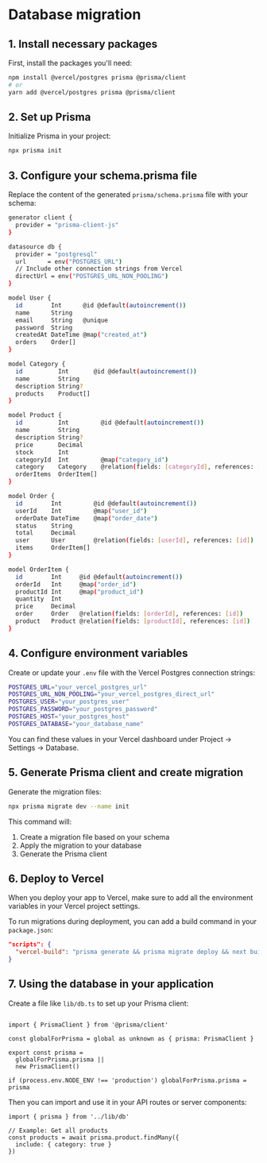 # Database migration

## 1. Install necessary packages

First, install the packages you'll need:

```bash
npm install @vercel/postgres prisma @prisma/client
# or
yarn add @vercel/postgres prisma @prisma/client
```

## 2. Set up Prisma

Initialize Prisma in your project:

```bash
npx prisma init
```

## 3. Configure your schema.prisma file

Replace the content of the generated `prisma/schema.prisma` file with your schema:

```bash
generator client {
  provider = "prisma-client-js"
}

datasource db {
  provider = "postgresql"
  url      = env("POSTGRES_URL")
  // Include other connection strings from Vercel
  directUrl = env("POSTGRES_URL_NON_POOLING")
}

model User {
  id        Int      @id @default(autoincrement())
  name      String
  email     String   @unique
  password  String
  createdAt DateTime @map("created_at")
  orders    Order[]
}

model Category {
  id          Int       @id @default(autoincrement())
  name        String
  description String?
  products    Product[]
}

model Product {
  id          Int         @id @default(autoincrement())
  name        String
  description String?
  price       Decimal
  stock       Int
  categoryId  Int         @map("category_id")
  category    Category    @relation(fields: [categoryId], references: [id])
  orderItems  OrderItem[]
}

model Order {
  id        Int         @id @default(autoincrement())
  userId    Int         @map("user_id")
  orderDate DateTime    @map("order_date")
  status    String
  total     Decimal
  user      User        @relation(fields: [userId], references: [id])
  items     OrderItem[]
}

model OrderItem {
  id        Int     @id @default(autoincrement())
  orderId   Int     @map("order_id")
  productId Int     @map("product_id")
  quantity  Int
  price     Decimal
  order     Order   @relation(fields: [orderId], references: [id])
  product   Product @relation(fields: [productId], references: [id])
}
```

## 4. Configure environment variables

Create or update your `.env` file with the Vercel Postgres connection strings:

```bash
POSTGRES_URL="your_vercel_postgres_url"
POSTGRES_URL_NON_POOLING="your_vercel_postgres_direct_url"
POSTGRES_USER="your_postgres_user"
POSTGRES_PASSWORD="your_postgres_password"
POSTGRES_HOST="your_postgres_host"
POSTGRES_DATABASE="your_database_name"
```

You can find these values in your Vercel dashboard under Project → Settings → Database.

## 5. Generate Prisma client and create migration

Generate the migration files:

```bash
npx prisma migrate dev --name init
```

This command will:

1. Create a migration file based on your schema
2. Apply the migration to your database
3. Generate the Prisma client

## 6. Deploy to Vercel

When you deploy your app to Vercel, make sure to add all the environment variables in your Vercel project settings.

To run migrations during deployment, you can add a build command in your `package.json`:

```json
"scripts": {
  "vercel-build": "prisma generate && prisma migrate deploy && next build"
}
```

## 7. Using the database in your application

Create a file like `lib/db.ts` to set up your Prisma client:

```tsx

import { PrismaClient } from '@prisma/client'

const globalForPrisma = global as unknown as { prisma: PrismaClient }

export const prisma =
  globalForPrisma.prisma ||
  new PrismaClient()

if (process.env.NODE_ENV !== 'production') globalForPrisma.prisma = prisma

```

Then you can import and use it in your API routes or server components:

```tsx
import { prisma } from '../lib/db'

// Example: Get all products
const products = await prisma.product.findMany({
  include: { category: true }
})
```